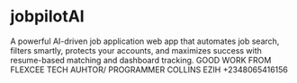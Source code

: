 # jobpilotAI
A powerful AI-driven job application web app that automates job search, filters smartly, protects your accounts, and maximizes success with resume-based matching and dashboard tracking.
GOOD WORK FROM FLEXCEE TECH
AUHTOR/ PROGRAMMER COLLINS EZIH
+2348065416156